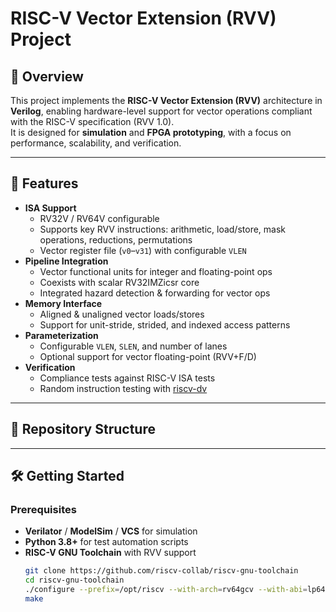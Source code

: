 # RISC-V Vector Extension (RVV) Project

## 📌 Overview
This project implements the **RISC-V Vector Extension (RVV)** architecture in **Verilog**, enabling hardware-level support for vector operations compliant with the RISC-V specification (RVV 1.0).  
It is designed for **simulation** and **FPGA prototyping**, with a focus on performance, scalability, and verification.

---

## 🚀 Features
- **ISA Support**
  - RV32V / RV64V configurable
  - Supports key RVV instructions: arithmetic, load/store, mask operations, reductions, permutations
  - Vector register file (`v0`–`v31`) with configurable `VLEN`
- **Pipeline Integration**
  - Vector functional units for integer and floating-point ops
  - Coexists with scalar RV32IMZicsr core
  - Integrated hazard detection & forwarding for vector ops
- **Memory Interface**
  - Aligned & unaligned vector loads/stores
  - Support for unit-stride, strided, and indexed access patterns
- **Parameterization**
  - Configurable `VLEN`, `SLEN`, and number of lanes
  - Optional support for vector floating-point (RVV+F/D)
- **Verification**
  - Compliance tests against RISC-V ISA tests
  - Random instruction testing with [riscv-dv](https://github.com/google/riscv-dv)

---

## 📂 Repository Structure

---

## 🛠️ Getting Started

### Prerequisites
- **Verilator** / **ModelSim** / **VCS** for simulation
- **Python 3.8+** for test automation scripts
- **RISC-V GNU Toolchain** with RVV support  
  ```bash
  git clone https://github.com/riscv-collab/riscv-gnu-toolchain
  cd riscv-gnu-toolchain
  ./configure --prefix=/opt/riscv --with-arch=rv64gcv --with-abi=lp64d
  make
